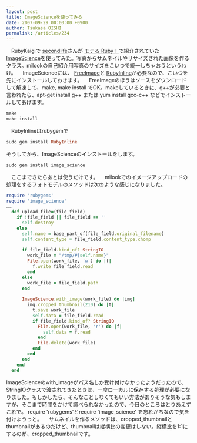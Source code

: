 ```yaml
---
layout: post
title: ImageScienceを使ってみる
date: 2007-09-29 00:00:00 +0900
author: Tsukasa OISHI
permalink: /articles/234
---
```


　RubyKaigiで [secondlife](http://d.hatena.ne.jp/secondlife/)さんが [モテる Ruby！](http://d.hatena.ne.jp/secondlife/?date=20070612&section=1181618706)で紹介されていた [ImageScience](http://seattlerb.rubyforge.org/ImageScience.html)を使ってみた。写真からサムネイルやリサイズされた画像を作るクラス。milookの自己紹介用写真のサイズをこいつで統一しちゃおうというわけ。
　ImageScienceには、 [FreeImage](http://sourceforge.net/projects/freeimage)と [RubyInline](http://rubyforge.org/projects/rubyinline)が必要なので、こいつを先にインストールしておきます。
　FreeImageのほうはソースをダウンロードして解凍して、make, make install でOK。makeしているときに、g++が必要と言われたら、apt-get install g++ または yum install gcc-c++ などでインストールしてあげます。

```ruby
make
make install
```

　RubyInlineはrubygemで

```ruby
sudo gem install RubyInline
```

そうしてから、ImageScienceのインストールをします。

```ruby
sudo gem install image_science
```

　ここまできたらあとは使うだけです。
　milookでのイメージアップロードの処理をするフォトモデルのメソッドは次のような感じになりました。

```ruby
require 'rubygems'
require 'image_science'
……
  def upload_file=(file_field)
    if !file_field || file_field == ''
      self.destroy
    else
      self.name = base_part_of(file_field.original_filename)
      self.content_type = file_field.content_type.chomp
 
      if file_field.kind_of? StringIO
        work_file = "/tmp/#{self.name}"
        File.open(work_file, 'w') do |f|
          f.write file_field.read
        end
      else
        work_file = file_field.path
      end
 
      ImageScience.with_image(work_file) do |img|
        img.cropped_thumbnail(210) do |t|
          t.save work_file
          self.data = file_field.read
          if file_field.kind_of? StringIO
            File.open(work_file, 'r') do |f|
              self.data = f.read
            end
            File.delete(work_file)
          end
        end
      end
    end
  end
```

ImageScienceのwith\_imageがパス名しか受け付けなかったようだったので、StringIOクラスで渡されてきたときは、一度ローカルに保存する処理が必要になりました。もしかしたら、そんなことしなくてもいい方法がありそうな気もしますが、そこまで時間をかけて調べられなかったので、今日のところはとりあえずこれで。
require 'rubygems'とrequire 'image\_science' を忘れがちなので気を付けようっと。
　サムネイルを作るメソッドは、cropped\_thumbnailとthumbnailがあるのだけど、thumbnailは縦横比の変更はしない。縦横比を1:1にするのが、cropped\_thumbnailです。

